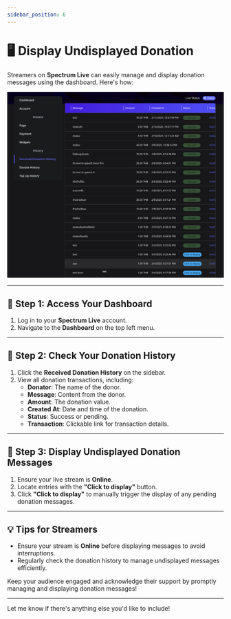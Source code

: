 ```yaml
---
sidebar_position: 6
---
```


# 🖥️ Display Undisplayed Donation

Streamers on **Spectrum Live** can easily manage and display donation messages using the dashboard. Here's how:

![Display Undisplayed Donation](./img/displayUndisplayedDonation.png)

---

## 📌 Step 1: Access Your Dashboard

1. Log in to your **Spectrum Live** account.
2. Navigate to the **Dashboard** on the top left menu.

---

## 📌 Step 2: Check Your Donation History

1. Click the **Received Donation History** on the sidebar.
2. View all donation transactions, including:
   - **Donator**: The name of the donor.
   - **Message**: Content from the donor.
   - **Amount**: The donation value.
   - **Created At**: Date and time of the donation.
   - **Status**: Success or pending.
   - **Transaction**: Clickable link for transaction details.

---

## 📌 Step 3: Display Undisplayed Donation Messages

1. Ensure your live stream is **Online**.
2. Locate entries with the **"Click to display"** button.
3. Click **"Click to display"** to manually trigger the display of any pending donation messages.

---

## 💡 Tips for Streamers

- Ensure your stream is **Online** before displaying messages to avoid interruptions.
- Regularly check the donation history to manage undisplayed messages efficiently.

Keep your audience engaged and acknowledge their support by promptly managing and displaying donation messages!

---

Let me know if there's anything else you'd like to include!